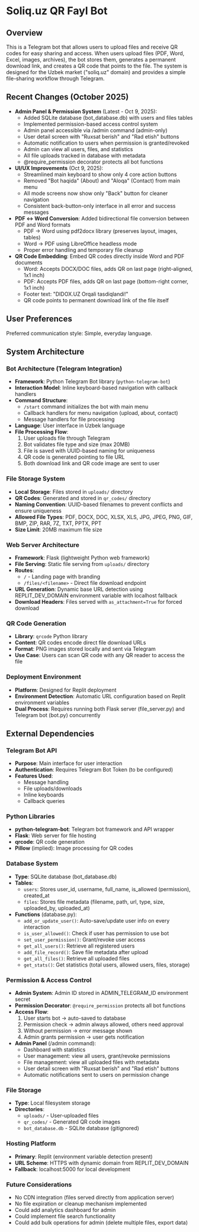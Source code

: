 # Soliq.uz QR Fayl Bot

## Overview

This is a Telegram bot that allows users to upload files and receive QR codes for easy sharing and access. When users upload files (PDF, Word, Excel, images, archives), the bot stores them, generates a permanent download link, and creates a QR code that points to the file. The system is designed for the Uzbek market ("soliq.uz" domain) and provides a simple file-sharing workflow through Telegram.

## Recent Changes (October 2025)

- **Admin Panel & Permission System** (Latest - Oct 9, 2025):
  - Added SQLite database (bot_database.db) with users and files tables
  - Implemented permission-based access control system
  - Admin panel accessible via /admin command (admin-only)
  - User detail screen with "Ruxsat berish" and "Rad etish" buttons
  - Automatic notification to users when permission is granted/revoked
  - Admin can view all users, files, and statistics
  - All file uploads tracked in database with metadata
  - @require_permission decorator protects all bot functions
- **UI/UX Improvements** (Oct 9, 2025):
  - Streamlined main keyboard to show only 4 core action buttons
  - Removed "Bot haqida" (About) and "Aloqa" (Contact) from main menu
  - All mode screens now show only "Back" button for cleaner navigation
  - Consistent back-button-only interface in all error and success messages
- **PDF ↔ Word Conversion**: Added bidirectional file conversion between PDF and Word formats
  - PDF → Word using pdf2docx library (preserves layout, images, tables)
  - Word → PDF using LibreOffice headless mode
  - Proper error handling and temporary file cleanup
- **QR Code Embedding**: Embed QR codes directly inside Word and PDF documents
  - Word: Accepts DOCX/DOC files, adds QR on last page (right-aligned, 1x1 inch)
  - PDF: Accepts PDF files, adds QR on last page (bottom-right corner, 1x1 inch)
  - Footer text: "DIDOX.UZ Orqali tasdiqlandi!"
  - QR code points to permanent download link of the file itself

## User Preferences

Preferred communication style: Simple, everyday language.

## System Architecture

### Bot Architecture (Telegram Integration)
- **Framework**: Python Telegram Bot library (`python-telegram-bot`)
- **Interaction Model**: Inline keyboard-based navigation with callback handlers
- **Command Structure**: 
  - `/start` command initializes the bot with main menu
  - Callback handlers for menu navigation (upload, about, contact)
  - Message handlers for file processing
- **Language**: User interface in Uzbek language
- **File Processing Flow**:
  1. User uploads file through Telegram
  2. Bot validates file type and size (max 20MB)
  3. File is saved with UUID-based naming for uniqueness
  4. QR code is generated pointing to file URL
  5. Both download link and QR code image are sent to user

### File Storage System
- **Local Storage**: Files stored in `uploads/` directory
- **QR Codes**: Generated and stored in `qr_codes/` directory
- **Naming Convention**: UUID-based filenames to prevent conflicts and ensure uniqueness
- **Allowed File Types**: PDF, DOCX, DOC, XLSX, XLS, JPG, JPEG, PNG, GIF, BMP, ZIP, RAR, 7Z, TXT, PPTX, PPT
- **Size Limit**: 20MB maximum file size

### Web Server Architecture
- **Framework**: Flask (lightweight Python web framework)
- **File Serving**: Static file serving from `uploads/` directory
- **Routes**:
  - `/` - Landing page with branding
  - `/files/<filename>` - Direct file download endpoint
- **URL Generation**: Dynamic base URL detection using REPLIT_DEV_DOMAIN environment variable with localhost fallback
- **Download Headers**: Files served with `as_attachment=True` for forced download

### QR Code Generation
- **Library**: `qrcode` Python library
- **Content**: QR codes encode direct file download URLs
- **Format**: PNG images stored locally and sent via Telegram
- **Use Case**: Users can scan QR code with any QR reader to access the file

### Deployment Environment
- **Platform**: Designed for Replit deployment
- **Environment Detection**: Automatic URL configuration based on Replit environment variables
- **Dual Process**: Requires running both Flask server (file_server.py) and Telegram bot (bot.py) concurrently

## External Dependencies

### Telegram Bot API
- **Purpose**: Main interface for user interaction
- **Authentication**: Requires Telegram Bot Token (to be configured)
- **Features Used**: 
  - Message handling
  - File uploads/downloads
  - Inline keyboards
  - Callback queries

### Python Libraries
- **python-telegram-bot**: Telegram bot framework and API wrapper
- **Flask**: Web server for file hosting
- **qrcode**: QR code generation
- **Pillow** (implied): Image processing for QR codes

### Database System
- **Type**: SQLite database (bot_database.db)
- **Tables**:
  - `users`: Stores user_id, username, full_name, is_allowed (permission), created_at
  - `files`: Stores file metadata (filename, path, url, type, size, uploaded_by, uploaded_at)
- **Functions** (database.py):
  - `add_or_update_user()`: Auto-save/update user info on every interaction
  - `is_user_allowed()`: Check if user has permission to use bot
  - `set_user_permission()`: Grant/revoke user access
  - `get_all_users()`: Retrieve all registered users
  - `add_file_record()`: Save file metadata after upload
  - `get_all_files()`: Retrieve all uploaded files
  - `get_stats()`: Get statistics (total users, allowed users, files, storage)

### Permission & Access Control
- **Admin System**: Admin ID stored in ADMIN_TELEGRAM_ID environment secret
- **Permission Decorator**: `@require_permission` protects all bot functions
- **Access Flow**:
  1. User starts bot → auto-saved to database
  2. Permission check → admin always allowed, others need approval
  3. Without permission → error message shown
  4. Admin grants permission → user gets notification
- **Admin Panel** (/admin command):
  - Dashboard with statistics
  - User management: view all users, grant/revoke permissions
  - File management: view all uploaded files with metadata
  - User detail screen with "Ruxsat berish" and "Rad etish" buttons
  - Automatic notifications sent to users on permission change

### File Storage
- **Type**: Local filesystem storage
- **Directories**:
  - `uploads/` - User-uploaded files
  - `qr_codes/` - Generated QR code images
  - `bot_database.db` - SQLite database (gitignored)

### Hosting Platform
- **Primary**: Replit (environment variable detection present)
- **URL Scheme**: HTTPS with dynamic domain from REPLIT_DEV_DOMAIN
- **Fallback**: localhost:5000 for local development

### Future Considerations
- No CDN integration (files served directly from application server)
- No file expiration or cleanup mechanism implemented
- Could add analytics dashboard for admin
- Could implement file search functionality
- Could add bulk operations for admin (delete multiple files, export data)